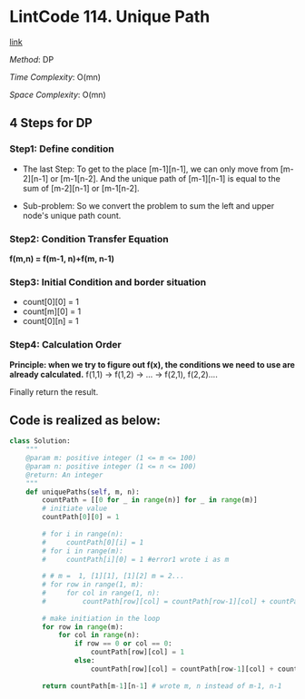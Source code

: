 # LintCode 114. Unique Path
[link](https://www.lintcode.com/problem/unique-paths/description)

*Method*: DP

*Time Complexity*: O(mn)

*Space Complexity*: O(mn)

## 4 Steps for DP
### Step1: Define condition
* The last Step:
To get to the place [m-1][n-1], we can only move from [m-2][n-1] or [m-1[n-2].
And the unique path of [m-1][n-1] is equal to the sum of [m-2][n-1] or [m-1[n-2].

* Sub-problem:
So we convert the problem to sum the left and upper node's unique path count.

### Step2: Condition Transfer Equation
   **f(m,n) = f(m-1, n)+f(m, n-1)**

### Step3: Initial Condition and border situation
* count[0][0] = 1
* count[m][0] = 1
* count[0][n] = 1

### Step4: Calculation Order
**Principle: when we try to figure out f(x), the conditions we need to use are already calculated.**
f(1,1) -> f(1,2) -> ... -> f(2,1), f(2,2)....

Finally return the result.

## Code is realized as below:
```python
class Solution:
    """
    @param m: positive integer (1 <= m <= 100)
    @param n: positive integer (1 <= n <= 100)
    @return: An integer
    """
    def uniquePaths(self, m, n):
        countPath = [[0 for _ in range(n)] for _ in range(m)]
        # initiate value
        countPath[0][0] = 1
        
        # for i in range(n):
        #     countPath[0][i] = 1
        # for i in range(m):
        #     countPath[i][0] = 1 #error1 wrote i as m
            
        # # m =  1, [1][1], [1][2] m = 2...
        # for row in range(1, m):
        #     for col in range(1, n):
        #         countPath[row][col] = countPath[row-1][col] + countPath[row][col-1]
        
        # make initiation in the loop
        for row in range(m):
            for col in range(n):
                if row == 0 or col == 0:
                    countPath[row][col] = 1
                else:
                    countPath[row][col] = countPath[row-1][col] + countPath[row][col-1]
        
        return countPath[m-1][n-1] # wrote m, n instead of m-1, n-1
```
